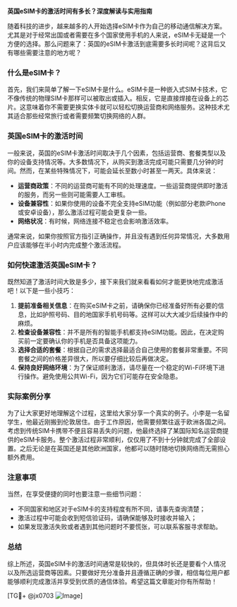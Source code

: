 **英国eSIM卡的激活时间有多长？深度解读与实用指南**

随着科技的进步，越来越多的人开始选择eSIM卡作为自己的移动通信解决方案。尤其是对于经常出国或者需要在多个国家使用手机的人来说，eSIM卡无疑是一个方便的选择。那么问题来了：英国的eSIM卡激活到底需要多长时间呢？这背后又有哪些需要注意的地方呢？

### 什么是eSIM卡？

首先，我们来简单了解一下eSIM卡是什么。eSIM卡是一种嵌入式SIM卡技术，它不像传统的物理SIM卡那样可以被取出或插入。相反，它是直接焊接在设备上的芯片。这意味着你不需要更换实体卡就可以轻松切换运营商和网络服务。这种技术尤其适合那些经常旅行或者需要频繁切换网络的人群。

### 英国eSIM卡的激活时间

一般来说，英国的eSIM卡激活时间取决于几个因素，包括运营商、套餐类型以及你的设备支持情况等。大多数情况下，从购买到激活完成可能只需要几分钟的时间。然而，在某些特殊情况下，可能会延长至数小时甚至一两天。具体来说：

- **运营商政策**：不同的运营商可能有不同的处理速度。一些运营商提供即时激活的服务，而另一些则可能需要人工审核。
- **设备兼容性**：如果你使用的设备不完全支持eSIM功能（例如部分老款iPhone或安卓设备），那么激活过程可能会更复杂一些。
- **网络状况**：有时候，网络连接不稳定也会影响激活效率。
  
通常来说，如果你按照官方指引正确操作，并且没有遇到任何异常情况，大多数用户应该能够在半小时内完成整个激活流程。

### 如何快速激活英国eSIM卡？

既然知道了激活时间大致是多少，接下来我们就来看看如何才能更快地完成激活吧！以下是一些小技巧：

1. **提前准备相关信息**：在购买eSIM卡之前，请确保你已经准备好所有必要的信息，比如护照号码、目的地国家手机号码等。这样可以大大减少后续操作中的麻烦。
2. **检查设备兼容性**：并不是所有的智能手机都支持eSIM功能。因此，在决定购买前一定要确认你的手机是否具备这项能力。
3. **选择合适的套餐**：根据自己的需求选择最适合自己使用的套餐非常重要。不同套餐之间的价格差异很大，所以要仔细比较后再做决定。
4. **保持良好网络环境**：为了保证顺利激活，请尽量在一个稳定的Wi-Fi环境下进行操作。避免使用公共Wi-Fi，因为它们可能存在安全隐患。

### 实际案例分享

为了让大家更好地理解这个过程，这里给大家分享一个真实的例子。小李是一名留学生，他最近刚搬到伦敦居住。由于工作原因，他需要频繁往返于欧洲各国之间。考虑到传统SIM卡携带不便且容易丢失的问题，他最终选择了某国际知名运营商提供的eSIM卡服务。整个激活过程非常顺利，仅仅用了不到十分钟就完成了全部设置。之后无论是在英国还是其他欧洲国家，他都可以随时随地切换网络而无需担心额外费用。

### 注意事项

当然，在享受便捷的同时也要注意一些细节问题：

- 不同国家和地区对于eSIM卡的支持程度有所不同，请事先查询清楚；
- 激活过程中可能会收到短信验证码，请确保能够及时接收并输入；
- 如果发现激活失败或者遇到其他问题时不要慌张，可以联系客服寻求帮助。

### 总结

综上所述，英国eSIM卡的激活时间通常是较快的，但具体时长还是要看个人情况以及所选运营商等因素。只要做好充分准备并且遵循正确的步骤，相信每位用户都能够顺利完成激活并享受到优质的通信体验。希望这篇文章能对你有所帮助！

[TG💪+ @jx0703 ![Image](https://github.com/user-attachments/assets/dbca1d08-cadb-493c-b0ec-ad6f7a83f270)]